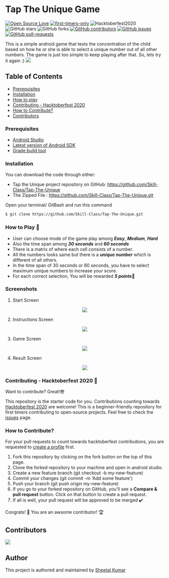# Tap The Unique Game

[![Open Source Love](https://badges.frapsoft.com/os/v1/open-source.svg?v=103)](https://github.com/ellerbrock/open-source-badges/) [![first-timers-only](https://img.shields.io/badge/first--timers--only-friendly-blue.svg?style=flat-square)](https://www.firsttimersonly.com/)
![Hacktoberfest2020](https://img.shields.io/github/hacktoberfest/2020/badges/shields?label=hacktoberfest%202020)
![GitHub stars](https://img.shields.io/github/stars/Skill-Class/Tap-The-Unique?style=social)
![GitHub forks](https://img.shields.io/github/forks/Skill-Class/Tap-The-Unique?style=social)
[![GitHub contributors](https://img.shields.io/github/contributors/Skill-Class/Tap-The-Unique.svg)](https://GitHub.com/Skill-Class/Tap-The-Unique/graphs/contributors/)
[![GitHub issues](https://img.shields.io/github/issues/Skill-Class/Tap-The-Unique.svg)](https://GitHub.com/abhishekraj272/youtube-video-lister/issues/)
[![GitHub pull-requests](https://img.shields.io/github/issues-pr/Skill-Class/Tap-The-Unique.svg)](https://GitHub.com/Skill-Class/Tap-The-Unique/pull/)

This is a simple android game that tests the concentration of the child based on how he or she is able to select a unique number out of all other numbers. The game is just too simple to keep playing after that. So, lets try it again :)
![](https://github.com/Skill-Class/Tap-The-Unique/blob/master/Android%20Mobile%20%E2%80%93%2012.png)

## Table of Contents

-   [Prerequisites](#prerequisites)
-   [Installation](#installation)
-   [How to play](#howtoplay)
-   [Contributing - Hacktoberfest 2020](#contributinghacktoberfest2020)
-   [How to Contribute?](#howtocontribute)
-   [Contributors](#contributors)

### Prerequisites

 - [Android Studio](https://developer.android.com/studio)
 - [Latest version of Android SDK](https://developer.android.com/studio/index.html#downloads)
 - [Grade build tool](https://gradle.org/)

### Installation 

You can download the code through either:

-   Tap the Unique project repository on GitHub: <https://github.com/Skill-Class/Tap-The-Unique>
-   The Zipped File : <https://github.com/Skill-Class/Tap-The-Unique.git>

Open your terminal/ GitBash and run this command
```sh
$ git clone https://github.com/Skill-Class/Tap-The-Unique.git
```

### How to Play 🤔

 - User can choose mode of the game play among ***Easy***, ***Medium***, ***Hard***
 - Also the time span among ***30 seconds*** and ***60 seconds***
 - There is a matrix of where each cell consists of a number.
 - All the numbers looks same but there is a ***unique number*** which is different of all others.
 - In the time span of 30 seconds or 60 seconds, you have to select maximum unique numbers to increase your score.
 - For each correct selection, You will be rewarded ***5 points***🥇

### Screenshots
1) Start Screen

<div align="center">
<img src="https://github.com/Skill-Class/Tap-The-Unique/blob/master/Android%20Mobile%20%E2%80%93%203.png" >
</div>

2) Instructions Screen

<div align="center">
<img src="https://github.com/Skill-Class/Tap-The-Unique/blob/master/Android%20Mobile%20%E2%80%93%206.png" >
</div>

3) Game Screen

<div align="center">
<img src="https://github.com/Skill-Class/Tap-The-Unique/blob/master/Android%20Mobile%20%E2%80%93%204.png" >
</div>

4) Result Screen

<div align="center">
<img src="https://github.com/Skill-Class/Tap-The-Unique/blob/master/Android%20Mobile%20%E2%80%93%205.png" >
</div>

### Contributing - Hacktoberfest 2020 🎃

Want to contribute? Great!😎

This repository is the starter code for you. Contributions counting towards [Hacktoberfest 2020](https://hacktoberfest.digitalocean.com/) are welcome! This is a beginner-friendly repository for first timers contributing to open-source projects. Feel free to check the [issues](https://github.com/Skill-Class/Tap-The-Unique/issues) page.

### How to Contribute?
For your pull requests to count towards hacktoberfest contributions, you are requested to [create a profile](https://hacktoberfest.digitalocean.com/) first.

1) Fork this repository by clicking on the fork button on the top of this page.
2) Clone the forked repository to your machine and open in android studio.
3) Create a new feature branch (git checkout -b my-new-feature)
4) Commit your changes (git commit -m 'Add some feature')
5) Push your branch (git push origin my-new-feature)
6) If you go to your forked repository on GitHub, you'll see a **Compare & pull request** button. Click on that button to create a pull request.
7) If all is well, your pull request will be approved to be merged ✔️

Congrats! 🎉 You are an awsome contributor! 🏆

## Contributors

[![](https://contributors-img.web.app/image?repo=Skill-Class/Tap-The-Unique)](https://github.com/Skill-Class/Tap-The-Unique/graphs/contributors)

## Author 
This project is authored and maintained by [Sheetal Kumar](https://github.com/ksheetal)